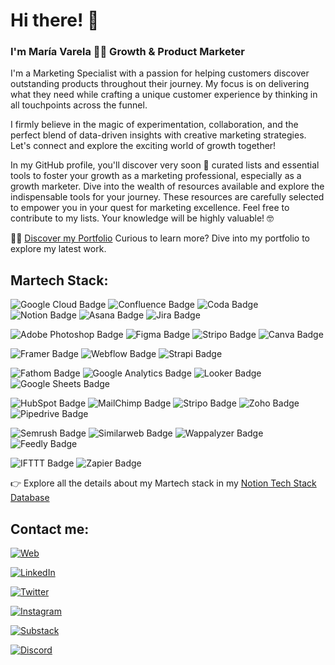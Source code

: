 # Hi there! 👋
### I'm María Varela 👩‍💻 Growth & Product Marketer



 

I'm a Marketing Specialist with a passion for helping customers discover outstanding products throughout their journey. 
My focus is on delivering what they need while crafting a unique customer experience by thinking in all touchpoints across the funnel.

I firmly believe in the magic of experimentation, collaboration, and the perfect blend of data-driven insights with creative marketing strategies.
Let's connect and explore the exciting world of growth together!

In my GitHub profile, you'll discover very soon 🤞 curated lists and essential tools to foster your growth as a marketing professional, especially as a growth marketer. Dive into the wealth of resources available and explore the indispensable tools for your journey. These resources are carefully selected to empower you in your quest for marketing excellence. Feel free to contribute to my lists. Your knowledge will be highly valuable! 🤓 


👩‍💻 [Discover my Portfolio](https://varelamaria.webflow.io/) Curious to learn more? Dive into my portfolio to explore my latest work.

## Martech Stack:
![Google Cloud Badge](https://img.shields.io/badge/Google%20Cloud-4285F4?logo=googlecloud&logoColor=fff&style=for-the-badge)
![Confluence Badge](https://img.shields.io/badge/Confluence-0052CC?logo=confluence&logoColor=fff&style=for-the-badge)
![Coda Badge](https://img.shields.io/badge/Coda-F46A54?logo=coda&logoColor=fff&style=for-the-badge)
![Notion Badge](https://img.shields.io/badge/Notion-000?logo=notion&logoColor=fff&style=for-the-badge)
![Asana Badge](https://img.shields.io/badge/Asana-F06A6A?logo=asana&logoColor=fff&style=for-the-badge)
![Jira Badge](https://img.shields.io/badge/Jira-0052CC?logo=jira&logoColor=fff&style=for-the-badge)


![Adobe Photoshop Badge](https://img.shields.io/badge/Adobe%20Photoshop-31A8FF?logo=adobephotoshop&logoColor=fff&style=for-the-badge)
![Figma Badge](https://img.shields.io/badge/Figma-F24E1E?logo=figma&logoColor=fff&style=for-the-badge)
![Stripo Badge](https://img.shields.io/badge/Stripo-23B643?logo=stripe&logoColor=fff&style=for-the-badge)
![Canva Badge](https://img.shields.io/badge/Canva-00C4CC?logo=canva&logoColor=fff&style=for-the-badge)

![Framer Badge](https://img.shields.io/badge/Framer-05F?logo=framer&logoColor=fff&style=for-the-badge)
![Webflow Badge](https://img.shields.io/badge/Webflow-146EF5?logo=webflow&logoColor=fff&style=for-the-badge)
![Strapi Badge](https://img.shields.io/badge/Strapi-4945FF?logo=strapi&logoColor=fff&style=for-the-badge)


![Fathom Badge](https://img.shields.io/badge/Fathom-9187FF?logo=fathom&logoColor=fff&style=for-the-badge)
![Google Analytics Badge](https://img.shields.io/badge/Google%20Analytics-E37400?logo=googleanalytics&logoColor=fff&style=for-the-badge)
![Looker Badge](https://img.shields.io/badge/Looker-4285F4?logo=looker&logoColor=fff&style=for-the-badge)
![Google Sheets Badge](https://img.shields.io/badge/Google%20Sheets-34A853?logo=googlesheets&logoColor=fff&style=for-the-badge)

![HubSpot Badge](https://img.shields.io/badge/HubSpot-FF7A59?logo=hubspot&logoColor=fff&style=for-the-badge)
![MailChimp Badge](https://img.shields.io/badge/MailChimp-FFE01B?logo=mailchimp&logoColor=000&style=for-the-badge)
![Stripo Badge](https://img.shields.io/badge/Stripo-23B643?logo=stripe&logoColor=fff&style=for-the-badge)
![Zoho Badge](https://img.shields.io/badge/Zoho-E42527?logo=zoho&logoColor=fff&style=for-the-badge)
![Pipedrive Badge](https://img.shields.io/badge/Pipedrive-34A853?logo=planet&logoColor=fff&style=for-the-badge)

![Semrush Badge](https://img.shields.io/badge/Semrush-FF642D?logo=semrush&logoColor=fff&style=for-the-badge)
![Similarweb Badge](https://img.shields.io/badge/Similarweb-092540?logo=similarweb&logoColor=fff&style=for-the-badge)
![Wappalyzer Badge](https://img.shields.io/badge/Wappalyzer-4608AD?logo=wappalyzer&logoColor=fff&style=for-the-badge)
![Feedly Badge](https://img.shields.io/badge/Feedly-2BB24C?logo=feedly&logoColor=fff&style=for-the-badge)

![IFTTT Badge](https://img.shields.io/badge/IFTTT-000?logo=ifttt&logoColor=fff&style=for-the-badge)
![Zapier Badge](https://img.shields.io/badge/Zapier-FF4F00?logo=zapier&logoColor=fff&style=for-the-badge)



👉 Explore all the details about my Martech stack in my [Notion Tech Stack Database](https://bit.ly/mariav-techstack)

## Contact me:
[![Web](https://img.shields.io/badge/Portfolio-varelamaria.com-14a1f0?style=for-the-badge&logo=dev.to&logoColor=white&labelColor=101010)](https://varelamaria.webflow.io)

[![LinkedIn](https://img.shields.io/badge/LinkedIn-varelamaria-0077B5?style=for-the-badge&logo=linkedin&logoColor=white&labelColor=101010)](https://www.linkedin.com/in/varelamaria)

[![Twitter](https://img.shields.io/badge/Twitter-@varelamaria-1DA1F2?style=for-the-badge&logo=twitter&logoColor=white&labelColor=101010)](https://twitter.com/varela_maria)

[![Instagram](https://img.shields.io/badge/Instagram-@varelamaria-E4405F?style=for-the-badge&logo=instagram&logoColor=white&labelColor=101010)](https://www.instagram.com/varelamaria/)

[![Substack](https://img.shields.io/badge/substack-varelamaria-ff6718?style=for-the-badge&logo=substack&logoColor=white&labelColor=101010)](https://substack.com/@varelamaria)

[![Discord](https://img.shields.io/badge/Discord-varelamaria-5865F2?style=for-the-badge&logo=discord&logoColor=white&labelColor=101010)](https://discordapp.com/users/1148275563715362897 )
